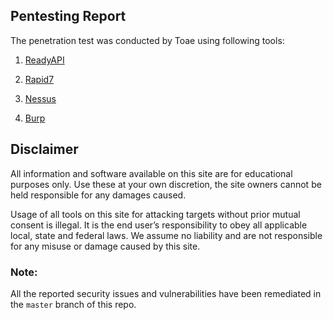 ## Pentesting Report

The penetration test was conducted by Toae using following tools:

1. [ReadyAPI](https://smartbear.com/product/ready-api/)

2. [Rapid7](https://www.rapid7.com/)

3. [Nessus](https://www.tenable.com/products/nessus)

4. [Burp](https://portswigger.net/burp)

## Disclaimer
All information and software available on this site are for educational purposes only. Use these at your own discretion, the site owners cannot be held responsible for any damages caused. 

Usage of all tools on this site for attacking targets without prior mutual consent is illegal. It is the end user’s responsibility to obey all applicable local, state and federal laws. We assume no liability and are not responsible for any misuse or damage caused by this site.

### Note:
All the reported security issues and vulnerabilities have been remediated in the `master` branch of this repo.